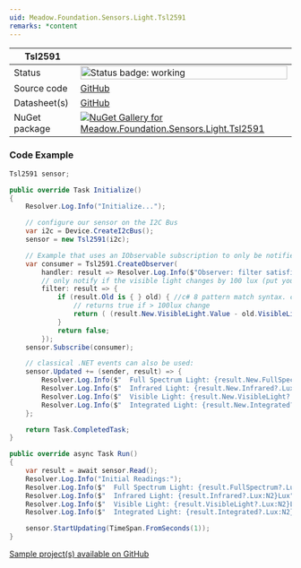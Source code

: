 ```yaml
---
uid: Meadow.Foundation.Sensors.Light.Tsl2591
remarks: *content
---
```


| Tsl2591 | |
|--------|--------|
| Status | <img src="https://img.shields.io/badge/Working-brightgreen" style="width: auto; height: -webkit-fill-available;" alt="Status badge: working" /> |
| Source code | [GitHub](https://github.com/WildernessLabs/Meadow.Foundation/tree/main/Source/Meadow.Foundation.Peripherals/Sensors.Light.Tsl2591) |
| Datasheet(s) | [GitHub](https://github.com/WildernessLabs/Meadow.Foundation/tree/main/Source/Meadow.Foundation.Peripherals/Sensors.Light.Tsl2591/Datasheet) |
| NuGet package | <a href="https://www.nuget.org/packages/Meadow.Foundation.Sensors.Light.Tsl2591/" target="_blank"><img src="https://img.shields.io/nuget/v/Meadow.Foundation.Sensors.Light.Tsl2591.svg?label=Meadow.Foundation.Sensors.Light.Tsl2591" alt="NuGet Gallery for Meadow.Foundation.Sensors.Light.Tsl2591" /></a> |

### Code Example

```csharp
Tsl2591 sensor;

public override Task Initialize()
{
    Resolver.Log.Info("Initialize...");

    // configure our sensor on the I2C Bus
    var i2c = Device.CreateI2cBus();
    sensor = new Tsl2591(i2c);

    // Example that uses an IObservable subscription to only be notified when the filter is satisfied
    var consumer = Tsl2591.CreateObserver(
        handler: result => Resolver.Log.Info($"Observer: filter satisfied: {result.New.VisibleLight?.Lux:N2}Lux, old: {result.Old?.VisibleLight?.Lux:N2}Lux"),
        // only notify if the visible light changes by 100 lux (put your hand over the sensor to trigger)
        filter: result => {
            if (result.Old is { } old) { //c# 8 pattern match syntax. checks for !null and assigns var.
                // returns true if > 100lux change
                return ( (result.New.VisibleLight.Value - old.VisibleLight.Value).Abs().Lux > 100 ); 
            }
            return false;
        });
    sensor.Subscribe(consumer);

    // classical .NET events can also be used:
    sensor.Updated += (sender, result) => {
        Resolver.Log.Info($"  Full Spectrum Light: {result.New.FullSpectrum?.Lux:N2}Lux");
        Resolver.Log.Info($"  Infrared Light: {result.New.Infrared?.Lux:N2}Lux");
        Resolver.Log.Info($"  Visible Light: {result.New.VisibleLight?.Lux:N2}Lux");
        Resolver.Log.Info($"  Integrated Light: {result.New.Integrated?.Lux:N2}Lux");
    };

    return Task.CompletedTask;
}

public override async Task Run()
{
    var result = await sensor.Read();
    Resolver.Log.Info("Initial Readings:");
    Resolver.Log.Info($"  Full Spectrum Light: {result.FullSpectrum?.Lux:N2}Lux");
    Resolver.Log.Info($"  Infrared Light: {result.Infrared?.Lux:N2}Lux");
    Resolver.Log.Info($"  Visible Light: {result.VisibleLight?.Lux:N2}Lux");
    Resolver.Log.Info($"  Integrated Light: {result.Integrated?.Lux:N2}Lux");

    sensor.StartUpdating(TimeSpan.FromSeconds(1));
}

```

[Sample project(s) available on GitHub](https://github.com/WildernessLabs/Meadow.Foundation/tree/main/Source/Meadow.Foundation.Peripherals/Sensors.Light.Tsl2591/Samples/Tsl2591_Sample)

